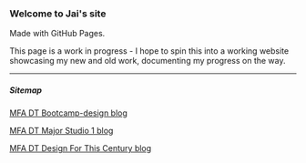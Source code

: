 ### Welcome to Jai's site
Made with GitHub Pages.

This page is a work in progress - I hope to spin this into a working website showcasing my new and old work, documenting my progress on the way.

***

##### Sitemap

[MFA DT Bootcamp-design blog](http://dhananjaih.github.io/site/pages/bootcamp-design/)

[MFA DT Major Studio 1 blog](http://dhananjaih.github.io/site/pages/ms1/)

[MFA DT Design For This Century blog](http://dhananjaih.github.io/site/pages/d4tc/)
